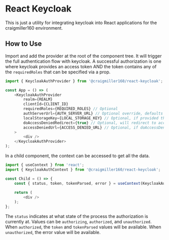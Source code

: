 # React Keycloak

This is just a utility for integrating keycloak into React applications for the craigmiller160 environment.

## How to Use

Import and add the provider at the root of the component tree. It will trigger the full authentication flow with keycloak. A successful authorization is one where keycloak provides an access token AND the token contains any of the `requiredRoles` that can be specified via a prop.

```typescript jsx
import { KeycloakAuthProvider } from '@craigmiller160/react-keycloak';

const App = () => (
    <KeycloakAuthProvider
        realm={REALM}
        clientId={CLIENT_ID}
        requiredRoles={REQUIRED_ROLES} // Optional
        authServerUrl={AUTH_SERVER_URL} // Optional override, defaults to deployed auth server
        localStorageKey={LOCAL_STORAGE_KEY} // Optional, if provided the token will always be put in local storage with this key
        doAccessDeniedRedirect={true} // Optional, will redirect to access denied page if true, defaults to true
        accessDeniedUrl={ACCESS_DENIED_URL} // Optional, if doAccessDeniedRedirect is true, this is the redirect destiation. Defaults to environment redirect page app
    >
        <div />
    </KeycloakAuthProvider>
);
```

In a child component, the context can be accessed to get all the data.

```typescript jsx
import { useContext } from 'react';
import { KeycloakAuthContext } from '@craigmiller160/react-keycloak';

const Child = () => {
    const { status, token, tokenParsed, error } = useContext(KeycloakAuthContext);
    
    return (
        <div />
    );
};
```

The `status` indicates at what state of the process the authorization is currently at. Values can be `authorizing`, `authorized`, and `unauthorized`. When `authorized`, the `token` and `tokenParsed` values will be available. When `unauthorized`, the error value will be available.
